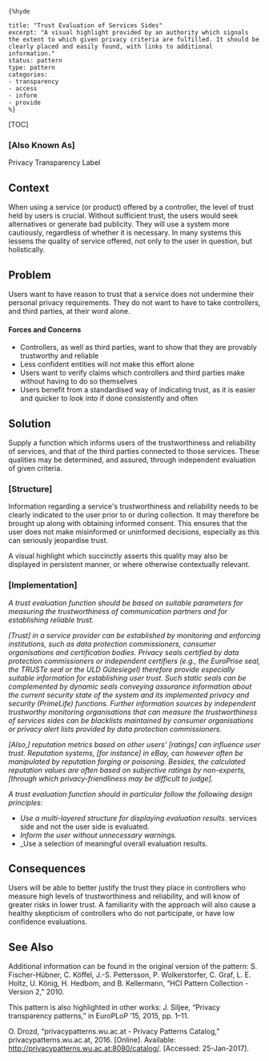     {%hyde

    title: "Trust Evaluation of Services Sides"
    excerpt: "A visual highlight provided by an authority which signals the extent to which given privacy criteria are fulfilled. It should be clearly placed and easily found, with links to additional information."
    status: pattern
    type: pattern
    categories:
    - transparency
    - access
    - inform
    - provide
    %}

[TOC]

### [Also Known As]
<!-- All other names the pattern is known by.-->

Privacy Transparency Label

## Context
<!-- The situations in which the pattern may apply.-->

When using a service (or product) offered by a controller, the level of trust held by users is crucial. Without sufficient trust, the users would seek alternatives or generate bad publicity. They will use a system more cautiously, regardless of whether it is necessary. In many systems this lessens the quality of service offered, not only to the user in question, but holistically.

## Problem
<!-- The problem a pattern addresses, including a list of forces describing why a problem might be difficult to solve.-->

Users want to have reason to trust that a service does not undermine their personal privacy requirements. They do not want to have to take controllers, and third parties, at their word alone.

#### Forces and Concerns
<!-- Implications in this problem which affect the appropriateness of a solution, and are affected by this pattern.-->
<!-- Forces should be highly visible for easy reference, where less obvious a dedicated section is recommended.-->
- Controllers, as well as third parties, want to show that they are provably trustworthy and reliable
- Less confident entities will not make this effort alone
- Users want to verify claims which controllers and third parties make without having to do so themselves
- Users benefit from a standardised way of indicating trust, as it is easier and quicker to look into if done consistently and often

## Solution
<!-- A concise description of how the pattern addresses the problem.-->

Supply a function which informs users of the trustworthiness and reliability of services, and that of the third parties connected to those services. These qualities may be determined, and assured, through independent evaluation of given criteria.

### [Structure]
<!--A detailed specification of the structural aspects of the pattern. A class diagram if applicable.-->

Information regarding a service's trustworthiness and reliability needs to be clearly indicated to the user prior to or during collection. It may therefore be brought up along with obtaining informed consent. This ensures that the user does not make misinformed or uninformed decisions, especially as this can seriously jeopardise trust.

A visual highlight which succinctly asserts this quality may also be displayed in persistent manner, or where otherwise contextually relevant.

### [Implementation]
<!--Guidelines for implementing the pattern; code fragments; suggested PETS; policy fragments.-->

_A trust evaluation function should be based on suitable parameters for measuring the trustworthiness of communication partners and for establishing reliable trust._

_[Trust] in a service provider can be established by monitoring and enforcing institutions, such as data protection commissioners, consumer organisations and certification bodies. Privacy seals certified by data protection commissioners or independent certifiers (e.g., the EuroPrise seal, the TRUSTe seal or the ULD Gütesiegel) therefore provide especially suitable information for establishing user trust. Such static seals can be complemented by dynamic seals conveying assurance information about the current security state of the system and its implemented privacy and security (PrimeLife) functions. Further information sources by independent trustworthy monitoring organisations that can measure the trustworthiness of services sides can be blacklists maintained by consumer organisations or privacy alert lists provided by data protection commissioners._

_[Also,] reputation metrics based on other users' [ratings] can influence user trust. Reputation systems, [for instance] in eBay, can however often be manipulated by reputation forging or poisoning. Besides, the calculated reputation values are often based on subjective ratings by non-experts, [through which privacy-friendliness may be difficult to judge]._

_A trust evaluation function should in particular follow the following design principles:_
- _Use a multi-layered structure for displaying evaluation results._
services side and not the user side is evaluated.
- _Inform the user without unnecessary warnings._
- _Use a selection of meaningful overall evaluation results.

## Consequences
<!--The advantages (benefits) and disadvantages (liabilities) of applying the pattern.-->

Users will be able to better justify the trust they place in controllers who measure high levels of trustworthiness and reliability, and will know of greater risks in lower trust. A familiarity with the approach will also cause a healthy skepticism of controllers who do not participate, or have low confidence evaluations.

<!--### [Constraints]-->
<!-- limitations as a consequence of applying the pattern.-->



<!--## Examples-->
<!--Motivational example to see how the pattern is applied.-->



<!--### [Known Uses]-->
<!-- Pointers to various applications of the pattern.-->



## See Also
<!-- Any pointers to relevant information, not contained in the subfields below.-->

Additional information can be found in the original version of the pattern:
S. Fischer-Hübner, C. Köffel, J.-S. Pettersson, P. Wolkerstorfer, C. Graf, L. E. Holtz, U. König, H. Hedbom, and B. Kellermann, “HCI Pattern Collection - Version 2,” 2010.

This pattern is also highlighted in other works:
J. Siljee, “Privacy transparency patterns,” in EuroPLoP ’15, 2015, pp. 1–11.

O. Drozd, “privacypatterns.wu.ac.at - Privacy Patterns Catalog,” privacypatterns.wu.ac.at, 2016. [Online]. Available: http://privacypatterns.wu.ac.at:8080/catalog/. [Accessed: 25-Jan-2017].

<!--### [Related Patterns]-->
<!-- Supporting and conflicting patterns-->
<!-- These relationships are still under review -->
<!--### [Sources]-->
<!-- References to the original source of the pattern.-->



<!-- ## General Comments -->
<!-- Separate discussion on the pattern.-->



<!--## Tags-->
<!-- User definable descriptors for additional correlation.-->
